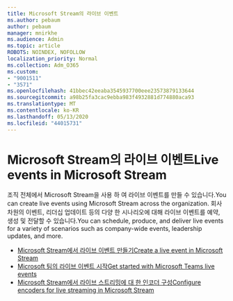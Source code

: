 ```yaml
---
title: Microsoft Stream의 라이브 이벤트
ms.author: pebaum
author: pebaum
manager: mnirkhe
ms.audience: Admin
ms.topic: article
ROBOTS: NOINDEX, NOFOLLOW
localization_priority: Normal
ms.collection: Adm_O365
ms.custom:
- "9001511"
- "3571"
ms.openlocfilehash: 41bbec42eeaba3545937700eee23573879133644
ms.sourcegitcommit: a98b25fa3cac9ebba983f4932881d774880aca93
ms.translationtype: MT
ms.contentlocale: ko-KR
ms.lasthandoff: 05/13/2020
ms.locfileid: "44015731"
---
```

# <a name="live-events-in-microsoft-stream"></a><span data-ttu-id="26909-102">Microsoft Stream의 라이브 이벤트</span><span class="sxs-lookup"><span data-stu-id="26909-102">Live events in Microsoft Stream</span></span>

<span data-ttu-id="26909-103">조직 전체에서 Microsoft Stream을 사용 하 여 라이브 이벤트를 만들 수 있습니다.</span><span class="sxs-lookup"><span data-stu-id="26909-103">You can create live events using Microsoft Stream across the organization.</span></span> <span data-ttu-id="26909-104">회사 차원의 이벤트, 리더십 업데이트 등의 다양 한 시나리오에 대해 라이브 이벤트를 예약, 생성 및 전달할 수 있습니다.</span><span class="sxs-lookup"><span data-stu-id="26909-104">You can schedule, produce, and deliver live events for a variety of scenarios such as company-wide events, leadership updates, and more.</span></span>

- [<span data-ttu-id="26909-105">Microsoft Stream에서 라이브 이벤트 만들기</span><span class="sxs-lookup"><span data-stu-id="26909-105">Create a live event in Microsoft Stream</span></span>](https://docs.microsoft.com/stream/live-create-event)
- [<span data-ttu-id="26909-106">Microsoft 팀의 라이브 이벤트 시작</span><span class="sxs-lookup"><span data-stu-id="26909-106">Get started with Microsoft Teams live events</span></span>](https://support.office.com/article/get-started-with-microsoft-teams-live-events-d077fec2-a058-483e-9ab5-1494afda578a)
- [<span data-ttu-id="26909-107">Microsoft Stream에서 라이브 스트리밍에 대 한 인코더 구성</span><span class="sxs-lookup"><span data-stu-id="26909-107">Configure encoders for live streaming in Microsoft Stream</span></span>](https://docs.microsoft.com/stream/live-encoder-setup)
